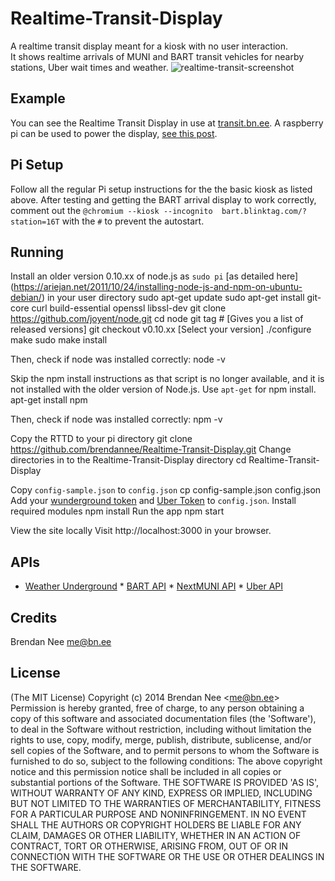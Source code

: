 # Realtime-Transit-Display
A realtime transit display meant for a kiosk with no user interaction.  
It shows realtime arrivals of MUNI and BART transit vehicles for nearby 
stations, Uber wait times and weather. 
![realtime-transit-screenshot](https://cloud.githubusercontent.com/assets/96217/4850393/82544c50-6069-11e4-8a2b-a818d29e009b.png)
## Example
You can see the Realtime Transit Display in use at 
[transit.bn.ee](http://transit.bn.ee).  A raspberry pi can be used to 
power the display, [see this 
post](http://blog.bn.ee/2013/01/11/building-a-real-time-transit-information-kiosk-with-raspberry-pi/).
## Pi Setup
Follow all the regular Pi setup instructions for the the basic kiosk as 
listed above.  After testing and getting the BART arrival display to 
work correctly, comment out the `@chromium --kiosk --incognito 
bart.blinktag.com/?station=16T` with the `#` to prevent the autostart.
## Running
Install an older version 0.10.xx of node.js as `sudo pi` [as detailed 
here] 
(https://ariejan.net/2011/10/24/installing-node-js-and-npm-on-ubuntu-debian/) 
in your user directory
    sudo apt-get update
    sudo apt-get install git-core curl build-essential openssl 
libssl-dev
    git clone https://github.com/joyent/node.git
    cd node
    git tag # [Gives you a list of released versions]
    git checkout v0.10.xx [Select your version]
    ./configure
    make
    sudo make install
	
Then, check if node was installed correctly:
    node -v
    
Skip the npm install instructions as that script is no longer available, 
and it is not installed with the older version of Node.js.  Use 
`apt-get` for npm install.
    apt-get install npm
	
Then, check if node was installed correctly:
    npm -v
	
Copy the RTTD to your pi directory
    git clone https://github.com/brendannee/Realtime-Transit-Display.git 
Change directories in to the Realtime-Transit-Display directory
    cd Realtime-Transit-Display
 
Copy `config-sample.json` to `config.json`
    cp config-sample.json config.json Add your [wunderground 
token](http://www.wunderground.com/weather/api/) and [Uber 
Token](https://developer.uber.com) to `config.json`. Install required 
modules
    npm install Run the app
    npm start
    
View the site locally Visit http://localhost:3000 in your browser.
## APIs
* [Weather Underground](http://api.wunderground.com) * [BART 
API](http://api.bart.gov) * [NextMUNI 
API](http://www.sfmta.com/cms/asite/nextmunidata.htm) * [Uber 
API](https://developer.uber.com)
## Credits
Brendan Nee me@bn.ee
## License
(The MIT License) Copyright (c) 2014 Brendan Nee &lt;me@bn.ee&gt; 
Permission is hereby granted, free of charge, to any person obtaining a 
copy of this software and associated documentation files (the 
'Software'), to deal in the Software without restriction, including 
without limitation the rights to use, copy, modify, merge, publish, 
distribute, sublicense, and/or sell copies of the Software, and to 
permit persons to whom the Software is furnished to do so, subject to 
the following conditions: The above copyright notice and this permission 
notice shall be included in all copies or substantial portions of the 
Software. THE SOFTWARE IS PROVIDED 'AS IS', WITHOUT WARRANTY OF ANY 
KIND, EXPRESS OR IMPLIED, INCLUDING BUT NOT LIMITED TO THE WARRANTIES OF 
MERCHANTABILITY, FITNESS FOR A PARTICULAR PURPOSE AND NONINFRINGEMENT. 
IN NO EVENT SHALL THE AUTHORS OR COPYRIGHT HOLDERS BE LIABLE FOR ANY 
CLAIM, DAMAGES OR OTHER LIABILITY, WHETHER IN AN ACTION OF CONTRACT, 
TORT OR OTHERWISE, ARISING FROM, OUT OF OR IN CONNECTION WITH THE 
SOFTWARE OR THE USE OR OTHER DEALINGS IN THE SOFTWARE.
